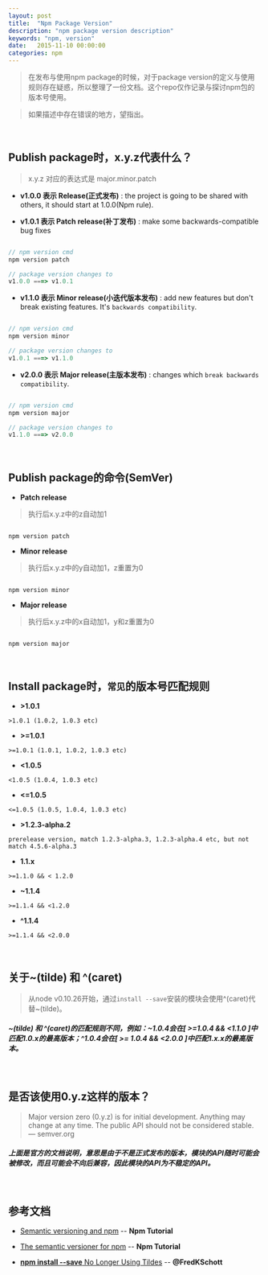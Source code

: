 ```yaml
---
layout: post
title:  "Npm Package Version"
description: "npm package version description"
keywords: "npm, version"
date:   2015-11-10 00:00:00
categories: npm
---
```


> 在发布与使用npm package的时候，对于package version的定义与使用规则存在疑惑，所以整理了一份文档。这个repo仅作记录与探讨npm包的版本号使用。

> 如果描述中存在错误的地方，望指出。

<br>


## Publish package时，x.y.z代表什么？

> x.y.z 对应的表达式是 major.minor.patch

- **v1.0.0 表示 Release(正式发布)** : the project is going to be shared with others, it should start at 1.0.0(Npm rule).

- **v1.0.1 表示 Patch release(补丁发布)** : make some backwards-compatible bug fixes

```js

// npm version cmd
npm version patch

// package version changes to
v1.0.0 ===> v1.0.1

```

- **v1.1.0 表示 Minor release(小迭代版本发布)** : add new features but don't break existing features. It's `backwards compatibility`.

```js

// npm version cmd
npm version minor

// package version changes to
v1.0.1 ===> v1.1.0

```

- **v2.0.0 表示 Major release(主版本发布)** : changes which `break backwards compatibility`.

```js

// npm version cmd
npm version major

// package version changes to
v1.1.0 ===> v2.0.0

```

<br>


## Publish package的命令(SemVer)

- **Patch release**

> 执行后x.y.z中的z自动加1

```

npm version patch

```

- **Minor release**

> 执行后x.y.z中的y自动加1，z重置为0

```

npm version minor

```

- **Major release**

> 执行后x.y.z中的x自动加1，y和z重置为0

```

npm version major

```

<br>


## Install package时，`常见`的版本号匹配规则

- **>1.0.1**
```
>1.0.1 (1.0.2, 1.0.3 etc)
```


- **>=1.0.1**
```
>=1.0.1 (1.0.1, 1.0.2, 1.0.3 etc)
```


- **<1.0.5**
```
<1.0.5 (1.0.4, 1.0.3 etc)
```


- **<=1.0.5**
```
<=1.0.5 (1.0.5, 1.0.4, 1.0.3 etc)
```


- **>1.2.3-alpha.2**
```
prerelease version, match 1.2.3-alpha.3, 1.2.3-alpha.4 etc, but not match 4.5.6-alpha.3
```


- **1.1.x**
```
>=1.1.0 && < 1.2.0
```


- **~1.1.4**
```
>=1.1.4 && <1.2.0
```


- **^1.1.4**
```
>=1.1.4 && <2.0.0
```

<br>


## 关于~(tilde) 和 ^(caret)

> 从node v0.10.26开始，通过`install --save`安装的模块会使用^(caret)代替~(tilde)。

##### ~(tilde) 和 ^(caret)的匹配规则不同，例如：~1.0.4会在[ >=1.0.4 && <1.1.0 ]中匹配1.0.x的最高版本；^1.0.4会在[ >= 1.0.4 && <2.0.0 ]中匹配1.x.x的最高版本。

<br>


## 是否该使用0.y.z这样的版本？

> Major version zero (0.y.z) is for initial development. Anything may change at any time. The public API should not be considered stable.
> ― semver.org

##### 上面是官方的文档说明，意思是由于不是正式发布的版本，模块的API随时可能会被修改，而且可能会不向后兼容，因此模块的API为不稳定的API。

<br>


## 参考文档

- [Semantic versioning and npm](https://docs.npmjs.com/getting-started/semantic-versioning) -- **Npm Tutorial**

- [The semantic versioner for npm](https://docs.npmjs.com/misc/semver) -- **Npm Tutorial**

- [**npm install --save** No Longer Using Tildes](http://fredkschott.com/post/2014/02/npm-no-longer-defaults-to-tildes/) --  **@FredKSchott**
